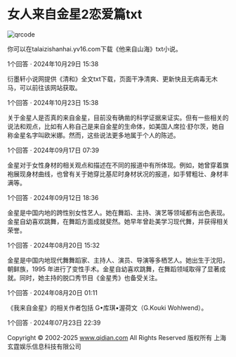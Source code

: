 # 女人来自金星2恋爱篇txt

![qrcode](https://imgservices-1252317822.image.myqcloud.com/coco/s03032023/fb9dbdd4.avvf16.png)

你可以在talaizishanhai.yv16.com下载《他来自山海》txt小说。

1个回答 · 2024年10月29日 15:38

衍墨轩小说网提供《清和》全文txt下载，页面干净清爽、更新快且无病毒无木马，可以前往该网站获取。

1个回答 · 2024年10月23日 15:38

关于金星人是否真的来自金星，目前没有确凿的科学证据来证实。但有一些相关的说法和观点，比如有人称自己是来自金星的生命体，如美国人席拉·舒尔茨，她自称金星名字叫欧米娜。然而，这些说法更多地属于个人的陈述。

1个回答 · 2024年09月17日 07:39

金星对于女性身材的相关观点和描述在不同的报道中有所体现。例如，她曾穿着旗袍展现身材曲线，也曾有关于她穿比基尼时身材状况的报道，如手臂粗壮、身材丰满等。

1个回答 · 2024年09月12日 18:36

金星是中国内地的跨性别女性艺人。她在舞蹈、主持、演艺等领域都有出色表现。金星自幼喜欢跳舞，在舞蹈方面成就斐然。她早年曾赴美学习现代舞，并获得相关荣誉。

1个回答 · 2024年08月20日 15:32

金星是中国内地现代舞舞蹈家、主持人、演员、导演等多栖艺人。她出生于沈阳，朝鲜族，1995 年进行了变性手术。金星自幼喜欢跳舞，在舞蹈领域取得了显著成就。同时，她主持的脱口秀节目《金星秀》也备受关注。

1个回答 · 2024年08月20日 01:11

《我来自金星》的相关作者包括 G•库琪•渥荷文（G.Kouki Wohlwend）。

1个回答 · 2024年07月23日 22:39

Copyright © 2002-2025 www.qidian.com All Rights Reserved 版权所有 上海玄霆娱乐信息科技有限公司